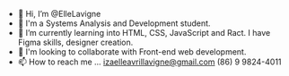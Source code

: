 - 👋 Hi, I’m @ElleLavigne
- 👀 I'm a Systems Analysis and Development student. 
- 🌱 I’m currently learning into HTML, CSS, JavaScript and Ract. I have Figma skills, designer creation.
- 💞️ I'm looking to collaborate with Front-end web development.
- 📫 How to reach me ... izaelleavrillavigne@gmail.com (86) 9 9824-4011

<!---
ElleLavigne/ElleLavigne is a ✨ special ✨ repository because its `README.md` (this file) appears on your GitHub profile.
You can click the Preview link to take a look at your changes.
--->
